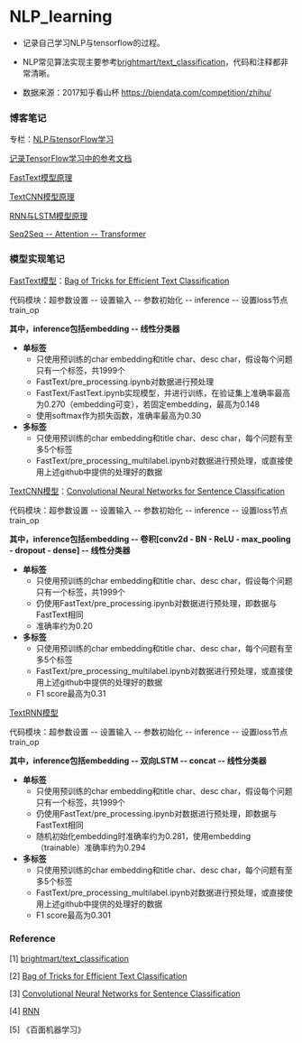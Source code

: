 # NLP_learning
* 记录自己学习NLP与tensorflow的过程。

* NLP常见算法实现主要参考[brightmart/text_classification](https://github.com/brightmart/text_classification)，代码和注释都非常清晰。
* 数据来源：2017知乎看山杯 <https://biendata.com/competition/zhihu/>

### 博客笔记

专栏：[NLP与tensorFlow学习](https://blog.csdn.net/qq_36153312/column/info/34223)

[记录TensorFlow学习中的参考文档](https://blog.csdn.net/qq_36153312/article/details/87896720)

[FastText模型原理](https://blog.csdn.net/qq_36153312/article/details/87897054)

[TextCNN模型原理](https://blog.csdn.net/qq_36153312/article/details/87936886)

[RNN与LSTM模型原理](https://blog.csdn.net/qq_36153312/article/details/88698410)

[Seq2Seq -- Attention -- Transformer](https://blog.csdn.net/qq_36153312/article/details/88770856)

### 模型实现笔记

[FastText模型](https://blog.csdn.net/qq_36153312/article/details/87897054)：[Bag of Tricks for Efficient Text Classification](https://arxiv.org/abs/1607.01759)

代码模块：超参数设置 -- 设置输入 -- 参数初始化 -- inference -- 设置loss节点train_op

**其中，inference包括embedding -- 线性分类器**

* **单标签**
  * 只使用预训练的char embedding和title char、desc char，假设每个问题只有一个标签，共1999个
  * FastText/pre_processing.ipynb对数据进行预处理
  * FastText/FastText.ipynb实现模型，并进行训练，在验证集上准确率最高为0.270（embedding可变），若固定embedding，最高为0.148
  * 使用softmax作为损失函数，准确率最高为0.30
* **多标签**
  * 只使用预训练的char embedding和title char、desc char，每个问题有至多5个标签
  * FastText/pre_processing_multilabel.ipynb对数据进行预处理，或直接使用上述github中提供的处理好的数据



[TextCNN模型](https://blog.csdn.net/qq_36153312/article/details/87936886)：[Convolutional Neural Networks for Sentence Classification](http://www.aclweb.org/anthology/D14-1181)

代码模块：超参数设置 -- 设置输入 -- 参数初始化 -- inference -- 设置loss节点train_op

**其中，inference包括embedding -- 卷积[conv2d - BN - ReLU - max_pooling - dropout - dense] -- 线性分类器**

* **单标签**
  * 只使用预训练的char embedding和title char、desc char，假设每个问题只有一个标签，共1999个
  * 仍使用FastText/pre_processing.ipynb对数据进行预处理，即数据与FastText相同
  * 准确率约为0.20
* **多标签**
  - 只使用预训练的char embedding和title char、desc char，每个问题有至多5个标签
  - FastText/pre_processing_multilabel.ipynb对数据进行预处理，或直接使用上述github中提供的处理好的数据
  - F1 score最高为0.31



[TextRNN模型](https://blog.csdn.net/qq_36153312/article/details/88698410)

代码模块：超参数设置 -- 设置输入 -- 参数初始化 -- inference -- 设置loss节点train_op

**其中，inference包括embedding -- 双向LSTM -- concat -- 线性分类器**

- **单标签**
  - 只使用预训练的char embedding和title char、desc char，假设每个问题只有一个标签，共1999个
  - 仍使用FastText/pre_processing.ipynb对数据进行预处理，即数据与FastText相同
  - 随机初始化embedding时准确率约为0.281，使用embedding（trainable）准确率约为0.294
- **多标签**
  - 只使用预训练的char embedding和title char、desc char，每个问题有至多5个标签
  - FastText/pre_processing_multilabel.ipynb对数据进行预处理，或直接使用上述github中提供的处理好的数据
  - F1 score最高为0.301



### Reference

[1] [brightmart/text_classification](https://github.com/brightmart/text_classification)

[2] [Bag of Tricks for Efficient Text Classification](https://arxiv.org/abs/1607.01759)

[3] [Convolutional Neural Networks for Sentence Classification](http://www.aclweb.org/anthology/D14-1181)

[4] [RNN](https://blog.csdn.net/zhaojc1995/article/details/80572098)

[5] 《百面机器学习》